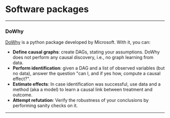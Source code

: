 # Software packages

---

### DoWhy

[DoWhy](https://github.com/py-why/dowhy) is a python package developed by Microsoft. With it, you can:

- **Define causal graphs**: create DAGs, stating your assumptions. DoWhy does not perform any causal discovery, i.e., no graph learning from data.
- **Perform identification**: given a DAG and a list of observed variables (but no data), answer the question "can I, and if yes how, compute a causal effect?".
- **Estimate effects**: In case identification was successful, use data and a method (aka a model) to learn a causal link between treatment and outcome.
- **Attempt refutation**: Verify the robustness of your conclusions by performing sanity checks on it. 

---